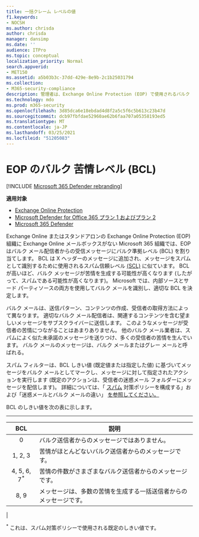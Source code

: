 ```yaml
---
title: 一括クレーム レベルの値
f1.keywords:
- NOCSH
ms.author: chrisda
author: chrisda
manager: dansimp
ms.date: ''
audience: ITPro
ms.topic: conceptual
localization_priority: Normal
search.appverid:
- MET150
ms.assetid: a5b03b3c-37dd-429e-8e9b-2c1b25031794
ms.collection:
- M365-security-compliance
description: 管理者は、Exchange Online Protection (EOP) で使用されるバルク コンプライアンス レベル (BCL) の値について学習できます。
ms.technology: mdo
ms.prod: m365-security
ms.openlocfilehash: 3d85dca6e18ebdad4d8f2a5c5f6c5b613c23b47d
ms.sourcegitcommit: dcb97fbfdae52960ae62b6faa707a05358193ed5
ms.translationtype: MT
ms.contentlocale: ja-JP
ms.lasthandoff: 03/25/2021
ms.locfileid: "51205083"
---
```

# <a name="bulk-complaint-level-bcl-in-eop"></a>EOP のバルク 苦情レベル (BCL)

[!INCLUDE [Microsoft 365 Defender rebranding](../includes/microsoft-defender-for-office.md)]

**適用対象**
- [Exchange Online Protection](exchange-online-protection-overview.md)
- [Microsoft Defender for Office 365 プラン 1 およびプラン 2](defender-for-office-365.md)
- [Microsoft 365 Defender](../defender/microsoft-365-defender.md)

Exchange Online またはスタンドアロンの Exchange Online Protection (EOP) 組織に Exchange Online メールボックスがない Microsoft 365 組織では、EOP はバルク メール配信者からの受信メッセージにバルク準拠レベル (BCL) を割り当てします。 BCL は X ヘッダーのメッセージに追加され、メッセージをスパムとして識別するために使用されるスパム信頼レベル [(SCL)](spam-confidence-levels.md) に似ています。 BCL が高いほど、バルク メッセージが苦情を生成する可能性が高くなります (したがって、スパムである可能性が高くなります)。 Microsoft では、内部ソースとサード パーティソースの両方を使用してバルク メールを識別し、適切な BCL を決定します。

バルク メールは、送信パターン、コンテンツの作成、受信者の取得方法によって異なります。 適切なバルク メール配信者は、関連するコンテンツを含む望ましいメッセージをサブスクライバーに送信します。 このようなメッセージが受信者の苦情につながることはあまりありません。 他のバルク メール業者は、スパムによく似た未承諾のメッセージを送りつけ、多くの受信者の苦情を生んでいます。 バルク メールのメッセージは、バルク メールまたはグレー メールと呼ばれる。

 スパム フィルターは、BCL しきい値 (既定値または指定した値) に基づいてメッセージをバルク メールとしてマークし、メッセージに対して指定されたアクションを実行します (既定のアクションは、受信者の迷惑メール フォルダーにメッセージを配信します)。  詳細については、「 [スパム](configure-your-spam-filter-policies.md) 対策ポリシーを構成する」および「迷惑メールとバルク メールの違い」 [を参照してください。](what-s-the-difference-between-junk-email-and-bulk-email.md)

BCL のしきい値を次の表に示します。

****

|BCL|説明|
|:---:|---|
|0|バルク送信者からのメッセージではありません。|
|1, 2, 3|苦情がほとんどないバルク送信者からのメッセージです。|
|4, 5, 6, 7<sup>\*</sup>|苦情の件数がさまざまなバルク送信者からのメッセージです。|
|8, 9|メッセージは、多数の苦情を生成する一括送信者からのメッセージです。|
|

<sup>\*</sup> これは、スパム対策ポリシーで使用される既定のしきい値です。
